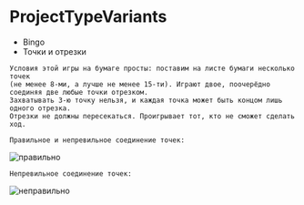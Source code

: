 # ProjectTypeVariants

+ Bingo
+ Точки и отрезки
```
Условия этой игры на бумаге просты: поставим на листе бумаги несколько точек 
(не менее 8-ми, а лучше не менее 15-ти). Играют двое, поочерёдно соединяя две любые точки отрезком. 
Захватывать 3-ю точку нельзя, и каждая точка может быть концом лишь одного отрезка. 
Отрезки не должны пересекаться. Проигрывает тот, кто не сможет сделать ход.

Правильное и непревильное соединение точек:
```
![правильно](https://ic.pics.livejournal.com/kubirubi/28849291/1412443/1412443_300.jpg)

```Непревильное соединение точек:```

![неправильно](https://ic.pics.livejournal.com/kubirubi/28849291/1412789/1412789_300.jpg)


